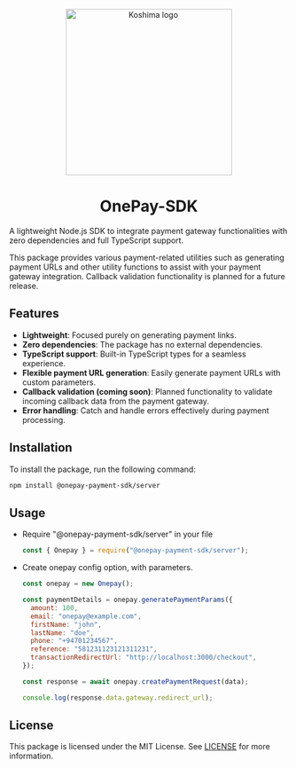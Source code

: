 <p align="center">
   <img alt="Koshima logo" src="https://www.onepay.lk/assets/Images/Onepay-PG-Logo.png" width=300 >
  </a>
</p>

<h1 align="center">OnePay-SDK</h1>

A lightweight Node.js SDK to integrate payment gateway functionalities with zero dependencies and full TypeScript support.

This package provides various payment-related utilities such as generating payment URLs and other utility functions to assist with your payment gateway integration. Callback validation functionality is planned for a future release.

## Features

- **Lightweight**: Focused purely on generating payment links.
- **Zero dependencies**: The package has no external dependencies.
- **TypeScript support**: Built-in TypeScript types for a seamless experience.
- **Flexible payment URL generation**: Easily generate payment URLs with custom parameters.
- **Callback validation (coming soon)**: Planned functionality to validate incoming callback data from the payment gateway.
- **Error handling**: Catch and handle errors effectively during payment processing.

## Installation

To install the package, run the following command:

```bash
npm install @onepay-payment-sdk/server
```

## Usage

- Require "@onepay-payment-sdk/server" in your file

  ```js
  const { Onepay } = require("@onepay-payment-sdk/server");
  ```

- Create onepay config option, with parameters.

  ```js
  const onepay = new Onepay();

  const paymentDetails = onepay.generatePaymentParams({
    amount: 100,
    email: "onepay@example.com",
    firstName: "john",
    lastName: "doe",
    phone: "+94701234567",
    reference: "581231123121311231",
    transactionRedirectUrl: "http://localhost:3000/checkout",
  });

  const response = await onepay.createPaymentRequest(data);

  console.log(response.data.gateway.redirect_url);
  ```

## License

This package is licensed under the MIT License. See [LICENSE](/LICENSE) for more information.
